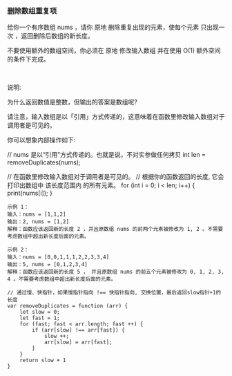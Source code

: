 <!--
 * @Author: your name
 * @Date: 2021-04-28 10:12:28
 * @LastEditTime: 2021-04-28 10:45:36
 * @LastEditors: Please set LastEditors
 * @Description: In User Settings Edit
 * @FilePath: /leecode/删除数组重复项.md
-->
### 删除数组重复项
给你一个有序数组 nums ，请你 原地 删除重复出现的元素，使每个元素 只出现一次 ，返回删除后数组的新长度。

不要使用额外的数组空间，你必须在 原地 修改输入数组 并在使用 O(1) 额外空间的条件下完成。

 

说明:

为什么返回数值是整数，但输出的答案是数组呢?

请注意，输入数组是以「引用」方式传递的，这意味着在函数里修改输入数组对于调用者是可见的。

你可以想象内部操作如下:

// nums 是以“引用”方式传递的。也就是说，不对实参做任何拷贝
int len = removeDuplicates(nums);

// 在函数里修改输入数组对于调用者是可见的。
// 根据你的函数返回的长度, 它会打印出数组中 该长度范围内 的所有元素。
for (int i = 0; i < len; i++) {
    print(nums[i]);
}
```
示例 1：
输入：nums = [1,1,2]
输出：2, nums = [1,2]
解释：函数应该返回新的长度 2 ，并且原数组 nums 的前两个元素被修改为 1, 2 。不需要考虑数组中超出新长度后面的元素。
```
```
示例 2：
输入：nums = [0,0,1,1,1,2,2,3,3,4]
输出：5, nums = [0,1,2,3,4]
解释：函数应该返回新的长度 5 ， 并且原数组 nums 的前五个元素被修改为 0, 1, 2, 3, 4 。不需要考虑数组中超出新长度后面的元素。
```
```
// 通过慢、快指针，如果慢指针指向 !== 快指针指向, 交换位置，最后返回slow指针+1的长度
var removeDuplicates = function (arr) {
    let slow = 0;
    let fast = 1;
    for (fast; fast < arr.length; fast ++) {
        if (arr[slow] !== arr[fast]) {
            slow ++;
            arr[slow] = arr[fast];
        }
    }
    return slow + 1
}
```